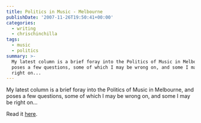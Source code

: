 ```yaml
---
title: Politics in Music - Melbourne
publishDate: '2007-11-26T19:50:41+00:00'
categories:
  - writing
  - chrischinchilla
tags:
  - music
  - politics
summary: >-
  My latest column is a brief foray into the Politics of Music in Melbourne, and
  poses a few questions, some of which I may be wrong on, and some I may be
  right on...
---
```


My latest column is a brief foray into the Politics of Music in Melbourne, and poses a few questions, some of which I may be wrong on, and some I may be right on...

Read it [here](https://www.indieoma.com/public_journal.php?d=950a4152c2b4aa3ad78bdd6b366cc179).
